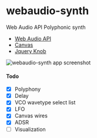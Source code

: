 # webaudio-synth
Web Audio API Polyphonic synth


* [Web Audio API](https://developer.mozilla.org/ru/docs/Web/API/Web_Audio_API)
* [Canvas](https://developer.mozilla.org/ru/docs/Web/API/Canvas_API)
* [Jquery Knob](https://github.com/aterrien/jQuery-Knob)


![webaudio-synth app screenshot](https://image.ibb.co/b2713a/webaudio_synth.jpg)



#### Todo
- [x] Polyphony
- [x] Delay
- [x] VCO wavetype select list
- [x] LFO
- [x] Canvas wires
- [x] ADSR
- [ ] Visualization